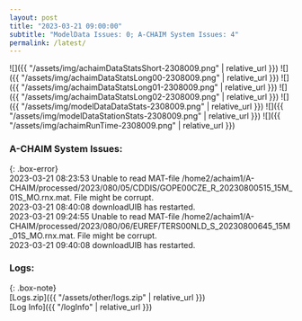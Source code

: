 ```yaml
---
layout: post
title: "2023-03-21 09:00:00"
subtitle: "ModelData Issues: 0; A-CHAIM System Issues: 4"
permalink: /latest/
---
```


![]({{ "/assets/img/achaimDataStatsShort-2308009.png" | relative_url }})
![]({{ "/assets/img/achaimDataStatsLong00-2308009.png" | relative_url }})
![]({{ "/assets/img/achaimDataStatsLong01-2308009.png" | relative_url }})
![]({{ "/assets/img/achaimDataStatsLong02-2308009.png" | relative_url }})
![]({{ "/assets/img/modelDataDataStats-2308009.png" | relative_url }})
![]({{ "/assets/img/modelDataStationStats-2308009.png" | relative_url }})
![]({{ "/assets/img/achaimRunTime-2308009.png" | relative_url }})



### A-CHAIM System Issues:  
  
{: .box-error}  
2023-03-21 08:23:53 Unable to read MAT-file /home2/achaim1/A-CHAIM/processed/2023/080/05/CDDIS/GOPE00CZE_R_20230800515_15M_01S_MO.rnx.mat. File might be corrupt.  
2023-03-21 08:40:08 downloadUIB has restarted.  
2023-03-21 09:24:55 Unable to read MAT-file /home2/achaim1/A-CHAIM/processed/2023/080/06/EUREF/TERS00NLD_S_20230800645_15M_01S_MO.rnx.mat. File might be corrupt.  
2023-03-21 09:40:08 downloadUIB has restarted.  

### Logs:  
  
{: .box-note}  
[Logs.zip]({{ "/assets/other/logs.zip" | relative_url }})  
[Log Info]({{ "/logInfo" | relative_url }})  
